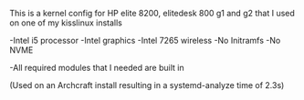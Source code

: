 This is a kernel config for HP elite 8200, elitedesk 800 g1 and g2 that I used on one of my kisslinux installs

  -Intel i5 processor
  -Intel graphics
  -Intel 7265 wireless
  -No Initramfs
  -No NVME
  
  -All required modules that I needed are built in

(Used on an Archcraft install resulting in a systemd-analyze time of 2.3s)
